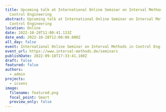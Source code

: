 ```yaml
---
title: Upcoming talk at International Online Seminar on Interval Methods in
  Control Engineering
abstract: Upcoming talk at International Online Seminar on Interval Methods in
  Control Engineering
location: Online
date: 2022-10-28T11:00:41.133Z
date_end: 2022-10-28T12:00:00.000Z
all_day: false
event: International Online Seminar on Interval Methods in Control Engineering
event_url: https://www.interval-methods.de/seminars
publishDate: 2022-09-18T17:33:41.180Z
draft: false
featured: false
authors:
  - admin
projects:
  - icsens
image:
  filename: featured.png
  focal_point: Smart
  preview_only: false
---
```

